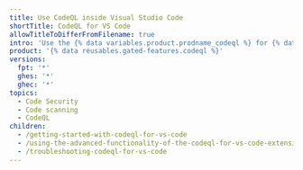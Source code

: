 ```yaml
---
title: Use CodeQL inside Visual Studio Code
shortTitle: CodeQL for VS Code
allowTitleToDifferFromFilename: true
intro: 'Use the {% data variables.product.prodname_codeql %} for {% data variables.product.prodname_vscode %} extension to write, run, and test {% data variables.product.prodname_codeql %} queries inside {% data variables.product.prodname_vscode %}.'
product: '{% data reusables.gated-features.codeql %}'
versions:
  fpt: '*'
  ghes: '*'
  ghec: '*'
topics:
  - Code Security
  - Code scanning
  - CodeQL
children:
  - /getting-started-with-codeql-for-vs-code
  - /using-the-advanced-functionality-of-the-codeql-for-vs-code-extension
  - /troubleshooting-codeql-for-vs-code
---
```

